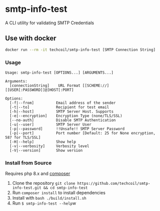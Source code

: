 # smtp-info-test

A CLI utility for validating SMTP Credentials

## Use with docker
    
```bash
docker run --rm -it techcoil/smtp-info-test [SMTP Connection String]
```

### Usage

```
Usage: smtp-info-test [OPTIONS...] [ARGUMENTS...]

Arguments:
  [connectionString]    URL Format [[SCHEME://][[USER[:PASSWORD]]@]HOST[:PORT]

Options:
  [-f|--from]          Email address of the sender
  [-t|--to]            Recipient for test email
  [-h|--host]          SMTP Server Host. Supports
  [-e|--encryption]    Encryption Type (none/TLS/SSL)
  [--no-auth]          Disable SMTP Authentication
  [-u|--user]          SMTP Server User
  [-p|--password]      !!Unsafe!! SMTP Server Password
  [-p|--port]          Port number [Default: 25 for None encryption, 587 for TLS/SSL]
  [-H|--help]          Show help
  [-v|--verbosity]     Verbosity level
  [-V|--version]       Show version

```

### Install from Source
Requires php 8.x and [composer](https://getcomposer.org/download)

1. Clone the repository `git clone https://github.com/techcoil/smtp-info-test.git && cd smtp-info-test`
2. Run `composer install` to install dependencies
3. Install with `bash ./build/install.sh`
4. Run `$ smtp-info-test --help`w